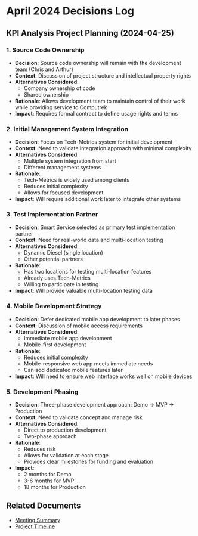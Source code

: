 # April 2024 Decisions Log

## KPI Analysis Project Planning (2024-04-25)

### 1. Source Code Ownership
- **Decision**: Source code ownership will remain with the development team (Chris and Arthur)
- **Context**: Discussion of project structure and intellectual property rights
- **Alternatives Considered**:
  - Company ownership of code
  - Shared ownership
- **Rationale**: Allows development team to maintain control of their work while providing service to Computrek
- **Impact**: Requires formal contract to define usage rights and terms

### 2. Initial Management System Integration
- **Decision**: Focus on Tech-Metrics system for initial development
- **Context**: Need to validate integration approach with minimal complexity
- **Alternatives Considered**:
  - Multiple system integration from start
  - Different management systems
- **Rationale**: 
  - Tech-Metrics is widely used among clients
  - Reduces initial complexity
  - Allows for focused development
- **Impact**: Will require additional work later to integrate other systems

### 3. Test Implementation Partner
- **Decision**: Smart Service selected as primary test implementation partner
- **Context**: Need for real-world data and multi-location testing
- **Alternatives Considered**:
  - Dynamic Diesel (single location)
  - Other potential partners
- **Rationale**:
  - Has two locations for testing multi-location features
  - Already uses Tech-Metrics
  - Willing to participate in testing
- **Impact**: Will provide valuable multi-location testing data

### 4. Mobile Development Strategy
- **Decision**: Defer dedicated mobile app development to later phases
- **Context**: Discussion of mobile access requirements
- **Alternatives Considered**:
  - Immediate mobile app development
  - Mobile-first development
- **Rationale**:
  - Reduces initial complexity
  - Mobile-responsive web app meets immediate needs
  - Can add dedicated mobile features later
- **Impact**: Will need to ensure web interface works well on mobile devices

### 5. Development Phasing
- **Decision**: Three-phase development approach: Demo → MVP → Production
- **Context**: Need to validate concept and manage risk
- **Alternatives Considered**:
  - Direct to production development
  - Two-phase approach
- **Rationale**:
  - Reduces risk
  - Allows for validation at each stage
  - Provides clear milestones for funding and evaluation
- **Impact**: 
  - 2 months for Demo
  - 3-6 months for MVP
  - 18 months for Production

## Related Documents
- [Meeting Summary](../../../meetings/summaries/2024-04-25-project-planning.md)
- [Project Timeline](../../../planning/timeline.md) 